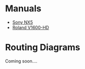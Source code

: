 <!-- TITLE: Video Documents -->
<!-- SUBTITLE: Everything you need to know about video -->

# Manuals
* [Sony NX5](http://kmvt15.org/create/guides/Sony%20NX5U_Manual.pdf)
* [Roland V1600-HD](http://www.av-projektering.se/av_projektering/pdf/V-1600HD_manual.pdf)
# Routing Diagrams
Coming soon....